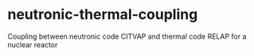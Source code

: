 # neutronic-thermal-coupling
 Coupling between  neutronic code CITVAP and thermal code RELAP for a nuclear reactor
